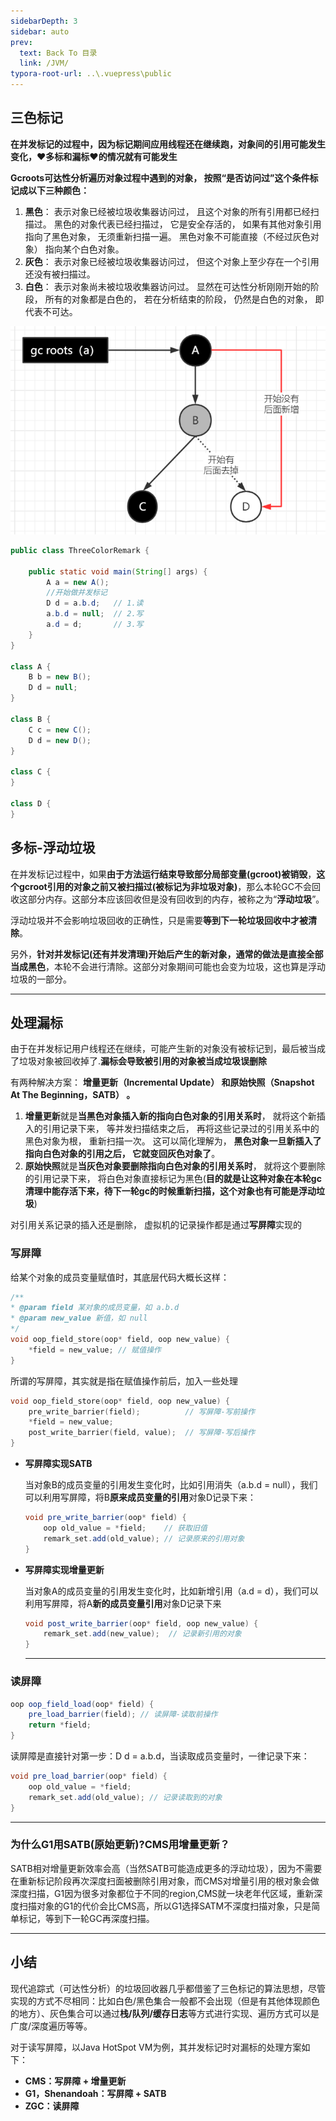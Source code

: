 ```yaml
---
sidebarDepth: 3
sidebar: auto
prev:
  text: Back To 目录
  link: /JVM/
typora-root-url: ..\.vuepress\public
---
```


## 三色标记

**在并发标记的过程中，因为标记期间应用线程还在继续跑，对象间的引用可能发生变化，❤️多标和漏标❤️的情况就有可能发生**

**Gcroots可达性分析遍历对象过程中遇到的对象， 按照“是否访问过”这个条件标记成以下三种颜色：**

1. **黑色**： 表示对象已经被垃圾收集器访问过， 且这个对象的所有引用都已经扫描过。 黑色的对象代表已经扫描过， 它是安全存活的， 如果有其他对象引用指向了黑色对象， 无须重新扫描一遍。 黑色对象不可能直接（不经过灰色对象） 指向某个白色对象。
2. **灰色**： 表示对象已经被垃圾收集器访问过， 但这个对象上至少存在一个引用还没有被扫描过。
3. **白色**： 表示对象尚未被垃圾收集器访问过。 显然在可达性分析刚刚开始的阶段， 所有的对象都是白色的， 若在分析结束的阶段， 仍然是白色的对象， 即代表不可达。

![img](/images/jvm/95383.png)



```java
public class ThreeColorRemark {

    public static void main(String[] args) {
        A a = new A();
        //开始做并发标记
        D d = a.b.d;   // 1.读
        a.b.d = null;  // 2.写
        a.d = d;       // 3.写
    }
}

class A {
    B b = new B();
    D d = null;
}

class B {
    C c = new C();
    D d = new D();
}

class C {
}

class D {
}
```



## 多标-浮动垃圾

在并发标记过程中，如果**由于方法运行结束导致部分局部变量(gcroot)被销毁**，**这个gcroot引用的对象之前又被扫描过(被标记为非垃圾对象)**，那么本轮GC不会回收这部分内存。这部分本应该回收但是没有回收到的内存，被称之为“**浮动垃圾**”。

浮动垃圾并不会影响垃圾回收的正确性，只是需要**等到下一轮垃圾回收中才被清除**。

另外，**针对并发标记(还有并发清理)开始后产生的新对象，通常的做法是直接全部当成黑色**，本轮不会进行清除。这部分对象期间可能也会变为垃圾，这也算是浮动垃圾的一部分。

------------------

## 处理漏标

由于在并发标记用户线程还在继续，可能产生新的对象没有被标记到，最后被当成了垃圾对象被回收掉了.**漏标会导致被引用的对象被当成垃圾误删除**

有两种解决方案： **增量更新（Incremental Update） 和原始快照（Snapshot At The Beginning，SATB） 。**

1. **增量更新**就是**当黑色对象插入新的指向白色对象的引用关系时**， 就将这个新插入的引用记录下来， 等并发扫描结束之后， 再将这些记录过的引用关系中的黑色对象为根， 重新扫描一次。 这可以简化理解为， **黑色对象一旦新插入了指向白色对象的引用之后， 它就变回灰色对象了**。
2. **原始快照**就是**当灰色对象要删除指向白色对象的引用关系时**， 就将这个要删除的引用记录下来， 将白色对象直接标记为黑色(**目的就是让这种对象在本轮gc清理中能存活下来，待下一轮gc的时候重新扫描，这个对象也有可能是浮动垃圾**) 

对引用关系记录的插入还是删除， 虚拟机的记录操作都是通过**写屏障**实现的

### 写屏障

给某个对象的成员变量赋值时，其底层代码大概长这样：

```c++
/**
* @param field 某对象的成员变量，如 a.b.d 
* @param new_value 新值，如 null
*/
void oop_field_store(oop* field, oop new_value) { 
    *field = new_value; // 赋值操作
} 
```

所谓的写屏障，其实就是指在赋值操作前后，加入一些处理

```c++
void oop_field_store(oop* field, oop new_value) {  
    pre_write_barrier(field);          // 写屏障-写前操作
    *field = new_value; 
    post_write_barrier(field, value);  // 写屏障-写后操作
}
```

- **写屏障实现SATB**

  当对象B的成员变量的引用发生变化时，比如引用消失（a.b.d = null），我们可以利用写屏障，将B**原来成员变量的引用**对象D记录下来：

  ```java
  void pre_write_barrier(oop* field) {
      oop old_value = *field;    // 获取旧值
      remark_set.add(old_value); // 记录原来的引用对象
  }
  ```

- **写屏障实现增量更新**

  当对象A的成员变量的引用发生变化时，比如新增引用（a.d = d），我们可以利用写屏障，将A**新的成员变量引用**对象D记录下来

  ```java
  void post_write_barrier(oop* field, oop new_value) {  
      remark_set.add(new_value);  // 记录新引用的对象
  }
  ```

  -------------



### 读屏障

```java
oop oop_field_load(oop* field) {
    pre_load_barrier(field); // 读屏障-读取前操作
    return *field;
}
```

读屏障是直接针对第一步：D d = a.b.d，当读取成员变量时，一律记录下来：

```java
void pre_load_barrier(oop* field) {  
    oop old_value = *field;
    remark_set.add(old_value); // 记录读取到的对象
}
```

----------

### 为什么G1用SATB(原始更新)?CMS用增量更新？

SATB相对增量更新效率会高（当然SATB可能造成更多的浮动垃圾），因为不需要在重新标记阶段再次深度扫面被删除引用对象，而CMS对增量引用的根对象会做深度扫描，G1因为很多对象都位于不同的region,CMS就一块老年代区域，重新深度扫描对象的G1的代价会比CMS高，所以G1选择SATM不深度扫描对象，只是简单标记，等到下一轮GC再深度扫描。

----------

## **小结**

现代追踪式（可达性分析）的垃圾回收器几乎都借鉴了三色标记的算法思想，尽管实现的方式不尽相同：比如白色/黑色集合一般都不会出现（但是有其他体现颜色的地方）、灰色集合可以通过**栈/队列/缓存日志**等方式进行实现、遍历方式可以是广度/深度遍历等等。

对于读写屏障，以Java HotSpot VM为例，其并发标记时对漏标的处理方案如下：

- **CMS：写屏障 + 增量更新**
- **G1，Shenandoah：写屏障 + SATB**
- **ZGC：读屏障**